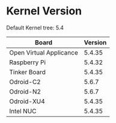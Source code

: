 
# Kernel Version

Default Kernel tree: 5.4

| Board | Version |
|-------|---------|
| Open Virtual Applicance | 5.4.35 |
| Raspberry Pi | 5.4.32 |
| Tinker Board | 5.4.35 |
| Odroid-C2 | 5.6.7 |
| Odroid-N2 | 5.6.7 |
| Odroid-XU4 | 5.4.35 |
| Intel NUC | 5.4.35 |
